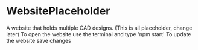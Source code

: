 # WebsitePlaceholder
A website that holds multiple CAD designs. (This is all placeholder, change later)
To open the website use the terminal and type 'npm start'
To update the website save changes

